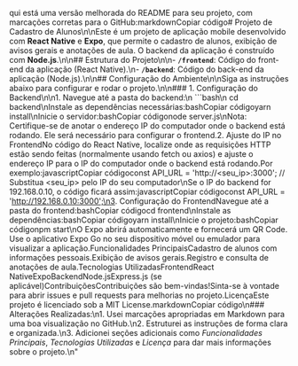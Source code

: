 qui está uma versão melhorada do README para seu projeto, com marcações corretas para o GitHub:markdownCopiar código# Projeto de Cadastro de Alunos\n\nEste é um projeto de aplicação mobile desenvolvido com **React Native** e **Expo**, que permite o cadastro de alunos, exibição de avisos gerais e anotações de aula. O backend da aplicação é construído com **Node.js**.\n\n## Estrutura do Projeto\n\n- **`/frontend`**: Código do front-end da aplicação (React Native).\n- **`/backend`**: Código do back-end da aplicação (Node.js).\n\n## Configuração do Ambiente\n\nSiga as instruções abaixo para configurar e rodar o projeto.\n\n### 1. Configuração do Backend\n\n1. Navegue até a pasta do backend:\n   ```bash\n   cd backend\nInstale as dependências necessárias:bashCopiar códigoyarn install\nInicie o servidor:bashCopiar códigonode server.js\nNota: Certifique-se de anotar o endereço IP do computador onde o backend está rodando. Ele será necessário para configurar o frontend.2. Ajuste do IP no FrontendNo código do React Native, localize onde as requisições HTTP estão sendo feitas (normalmente usando fetch ou axios) e ajuste o endereço IP para o IP do computador onde o backend está rodando.Por exemplo:javascriptCopiar códigoconst API_URL = 'http://<seu_ip>:3000'; // Substitua <seu_ip> pelo IP do seu computador\nSe o IP do backend for 192.168.0.10, o código ficará assim:javascriptCopiar códigoconst API_URL = 'http://192.168.0.10:3000';\n3. Configuração do FrontendNavegue até a pasta do frontend:bashCopiar códigocd frontend\nInstale as dependências:bashCopiar códigoyarn install\nInicie o projeto:bashCopiar códigonpm start\nO Expo abrirá automaticamente e fornecerá um QR Code. Use o aplicativo Expo Go no seu dispositivo móvel ou emulador para visualizar a aplicação.Funcionalidades PrincipaisCadastro de alunos com informações pessoais.Exibição de avisos gerais.Registro e consulta de anotações de aula.Tecnologias UtilizadasFrontendReact NativeExpoBackendNode.jsExpress.js (se aplicável)ContribuiçõesContribuições são bem-vindas!Sinta-se à vontade para abrir issues e pull requests para melhorias no projeto.LicençaEste projeto é licenciado sob a MIT License.markdownCopiar código\n### Alterações Realizadas:\n1. Usei marcações apropriadas em Markdown para uma boa visualização no GitHub.\n2. Estruturei as instruções de forma clara e organizada.\n3. Adicionei seções adicionais como *Funcionalidades Principais*, *Tecnologias Utilizadas* e *Licença* para dar mais informações sobre o projeto.\n"
